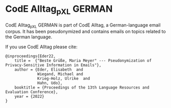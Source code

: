 # CodE Alltag<sub>pXL</sub> GERMAN

CodE Alltag<sub>pXL</sub> GERMAN is part of CodE Alltag, a German-language email corpus. It has been pseudonymized and contains emails on topics related to the German language.

If you use CodE Alltag please cite:
```
@inproceedings{Eder22,
    title =  {"Beste Grüße, Maria Meyer" --- Pseudonymization of Privacy-Sensitive Information in Emails"},
    author = {Eder, Elisabeth  and
              Wiegand, Michael and
      	      Krieg-Holz, Ulrike  and
      	      Hahn, Udo},
    booktitle = {Proceedings of the 13th Language Resources and Evaluation Conference},
    year = {2022}
}
```
